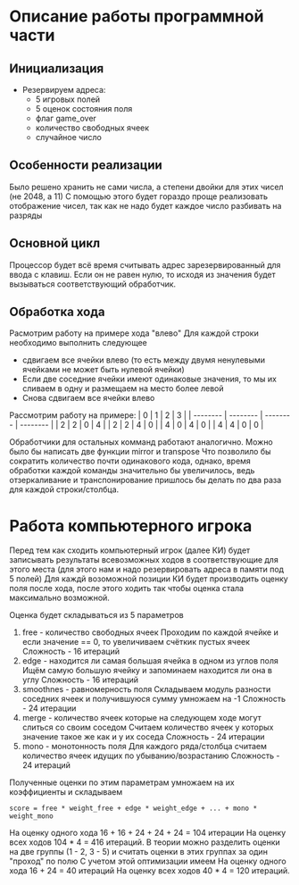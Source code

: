 # Описание работы программной части

## Инициализация

- Резервируем адреса:
  - 5 игровых полей
  - 5 оценок состояния поля
  - флаг game_over
  - количество свободных ячеек
  - случайное число

## Особенности реализации

Было решено хранить не сами числа,
а степени двойки для этих чисел
(не 2048, а 11)
С помощью этого будет гораздо проще реализовать
отображение чисел, так как не надо будет каждое
число разбивать на разряды

## Основной цикл

Процессор будет всё время считывать
адрес зарезервированный для ввода с клавиш.
Если он не равен нулю, то исходя из значения
будет вызываться соответствующий обработчик.

## Обработка хода

Расмотрим работу на примере хода "влево"
Для каждой строки необходимо выполнить следующее

- сдвигаем все ячейки влево
  (то есть между двумя ненулевыми ячейками не может быть нулевой ячейки)
- Если две соседние ячейки имеют одинаковые значения, то мы их сливаем в одну и размещаем на место более левой
- Снова сдвигаем все ячейки влево

Рассмотрим работу на примере:
| 0 | 1 | 2 | 3 |
| -------- | -------- | -------- | -------- |
| 2 | 2 | 0 | 4 |
| 2 | 2 | 4 | 0 |
| 4 | 0 | 4 | 0 |
| 4 | 4 | 0 | 0 |

Обработчики для остальных комманд работают аналогично.
Можно было бы написать две функции mirror и transpose
Что позволило бы сократить количество почти одинакового кода,
однако, время обработки каждой команды значительно бы увеличилось, ведь отзеркаливание и транспонирование пришлось бы делать по два раза для каждой строки/столбца.

# Работа компьютерного игрока

Перед тем как сходить компьютерный игрок (далее КИ) будет записывать результаты всевозможных ходов в соответствующие для этого места
(для этого нам и надо резервировать адреса в памяти под 5 полей)
Для каждй возоможной позиции КИ будет производить оценку поля после хода, после этого ходить так чтобы оценка стала максимально возможной.

Оценка будет складываться из 5 параметров

1. free - количество свободных ячеек
   Проходим по каждой ячейке и если значение == 0, то увеличиваем счёткик пустых ячеек
   Сложность - 16 итераций
2. edge - находится ли самая большая ячейка в одном из углов поля
   Ищём самую большую ячейку и запоминаем находится ли она в углу
   Сложность - 16 итераций
3. smoothnes - равномерность поля
   Складываем модуль разности соседних ячеек и получившуюся сумму умножаем на -1
   Сложность - 24 итерации
4. merge - количество ячеек которые на следующем ходе могут слиться со своим соседом
   Считаем количество ячеек у которых значение такое же как и у их соседа
   Сложность - 24 итерации
5. mono - монотонность поля
   Для каждого ряда/столбца считаем количество ячеек идущих по убыванию/возрастанию
   Сложность - 24 итераций

Полученные оценки по этим параметрам умножаем на их коэффициенты и складываем

```
score = free * weight_free + edge * weight_edge + ... + mono * weight_mono
```

На оценку одного хода 16 + 16 + 24 + 24 + 24 = 104 итерации
На оценку всех ходов 104 \* 4 = 416 итераций.
В теории можно разделить оценки на две группы (1 - 2, 3 - 5) и считать оценки в этих группах за один "проход" по полю
С учетом этой оптимизации имеем
На оценку одного хода 16 + 24 = 40 итераций
На оценку всех ходов 40 \* 4 = 120 итераций.
